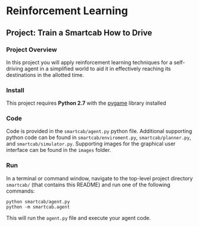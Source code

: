 # Reinforcement Learning
## Project: Train a Smartcab How to Drive

### Project Overview
In this project you will apply reinforcement learning techniques for a self-driving agent in a simplified world to aid it in effectively reaching its destinations in the allotted time.

### Install

This project requires **Python 2.7** with the [pygame](https://www.pygame.org/wiki/GettingStarted
) library installed

### Code

Code is provided in the `smartcab/agent.py` python file. Additional supporting python code can be found in `smartcab/enviroment.py`, `smartcab/planner.py`, and `smartcab/simulator.py`. Supporting images for the graphical user interface can be found in the `images` folder.

### Run

In a terminal or command window, navigate to the top-level project directory `smartcab/` (that contains this README) and run one of the following commands:

```python smartcab/agent.py```  
```python -m smartcab.agent```

This will run the `agent.py` file and execute your agent code.
